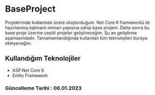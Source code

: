 # BaseProject

Projelerimde kullanmak üzere oluşturduğum  .Net Core 6 frameworkü ile hazırlanmış katmanlı mimari yapısına sahip base projem. Daha sonra bu base proje üzerine çeşitli projeler geliştireceğim. Şu an geliştirme aşamasındadır. Tamamamlandığında kullanılan tüm teknolojileri buraya ekleyeceğim.


## Kullandığım Teknolojiler 

- ASP.Net Core 6
- Entity Framework

### Güncelleme Tarihi : 06.01.2023
